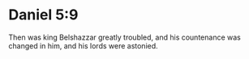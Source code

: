 # Daniel 5:9

Then was king Belshazzar greatly troubled, and his countenance was changed in him, and his lords were astonied.